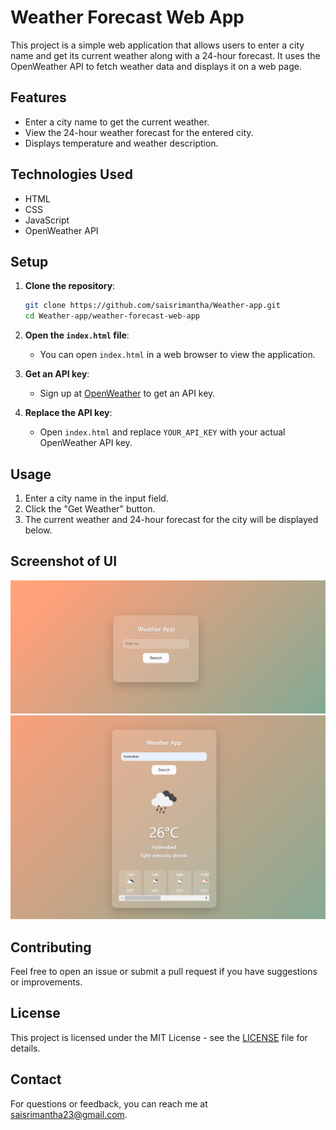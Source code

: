 # Weather Forecast Web App

This project is a simple web application that allows users to enter a city name and get its current weather along with a 24-hour forecast. It uses the OpenWeather API to fetch weather data and displays it on a web page.

## Features

- Enter a city name to get the current weather.
- View the 24-hour weather forecast for the entered city.
- Displays temperature and weather description.

## Technologies Used

- HTML
- CSS
- JavaScript
- OpenWeather API

## Setup

1. **Clone the repository**:
    ```bash
    git clone https://github.com/saisrimantha/Weather-app.git
    cd Weather-app/weather-forecast-web-app
    ```

2. **Open the `index.html` file**:
   - You can open `index.html` in a web browser to view the application.

3. **Get an API key**:
   - Sign up at [OpenWeather](https://openweathermap.org/) to get an API key.

4. **Replace the API key**:
   - Open `index.html` and replace `YOUR_API_KEY` with your actual OpenWeather API key.

## Usage

1. Enter a city name in the input field.
2. Click the "Get Weather" button.
3. The current weather and 24-hour forecast for the city will be displayed below.

## Screenshot of UI

![Image1](images/img1.png)
![Image2](images/img2.png)


## Contributing

Feel free to open an issue or submit a pull request if you have suggestions or improvements.

## License

This project is licensed under the MIT License - see the [LICENSE](LICENSE) file for details.

## Contact

For questions or feedback, you can reach me at [saisrimantha23@gmail.com](mailto:saisrimantha23@gmail.com).

